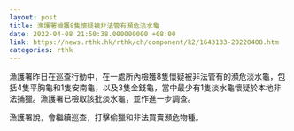 ```yaml
---
layout: post
title: 漁護署檢獲8隻懷疑被非法管有瀕危淡水龜
date: 2022-04-08 21:50:38.000000000 +08:00
link: https://news.rthk.hk/rthk/ch/component/k2/1643133-20220408.htm
categories: rthk
---
```


漁護署昨日在巡查行動中，在一處所內檢獲8隻懷疑被非法管有的瀕危淡水龜，包括4隻平胸龜和1隻安南龜，以及3隻金錢龜，當中最少有1隻淡水龜懷疑於本地非法捕獵。漁護署已檢取該批淡水龜，並作進一步調查。

漁護署說，會繼續巡查，打擊偷獵和非法買賣瀕危物種。
